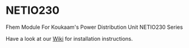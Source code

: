 # NETIO230
Fhem Module For Koukaam's Power Distribution Unit NETIO230 Series

Have a look at our [Wiki](https://github.com/ddtlabs/NETIO230/wiki) for installation instructions.

